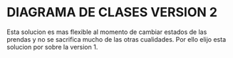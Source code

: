 # DIAGRAMA DE CLASES VERSION 2

Esta solucion es mas flexible al momento de cambiar estados de las prendas y no se sacrifica mucho de las otras cualidades. Por ello elijo esta solucion por sobre la version 1.
